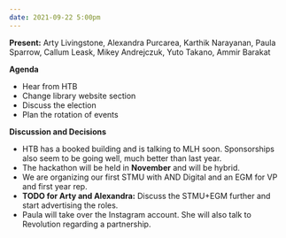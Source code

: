 ```yaml
---
date: 2021-09-22 5:00pm
---
```


**Present:** Arty Livingstone, Alexandra Purcarea, Karthik Narayanan, Paula Sparrow, Callum Leask, Mikey Andrejczuk, Yuto Takano, Ammir Barakat

**Agenda**

- Hear from HTB
- Change library website section
- Discuss the election
- Plan the rotation of events

**Discussion and Decisions**

- HTB has a booked building and is talking to MLH soon. Sponsorships also seem to be going well, much better than last year.
- The hackathon will be held in **November** and will be hybrid.
- We are organizing our first STMU with AND Digital and an EGM for VP and first year rep.
- **TODO for Arty and Alexandra:** Discuss the STMU+EGM further and start advertising the roles.
- Paula will take over the Instagram account. She will also talk to Revolution regarding a partnership.
